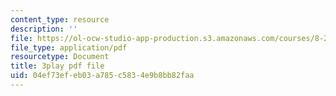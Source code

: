 ```yaml
---
content_type: resource
description: ''
file: https://ol-ocw-studio-app-production.s3.amazonaws.com/courses/8-20-introduction-to-special-relativity-january-iap-2021/04ef73efeb03a785c5834e9b8bb82faa_5QUe51d_22w.pdf
file_type: application/pdf
resourcetype: Document
title: 3play pdf file
uid: 04ef73ef-eb03-a785-c583-4e9b8bb82faa
---
```

